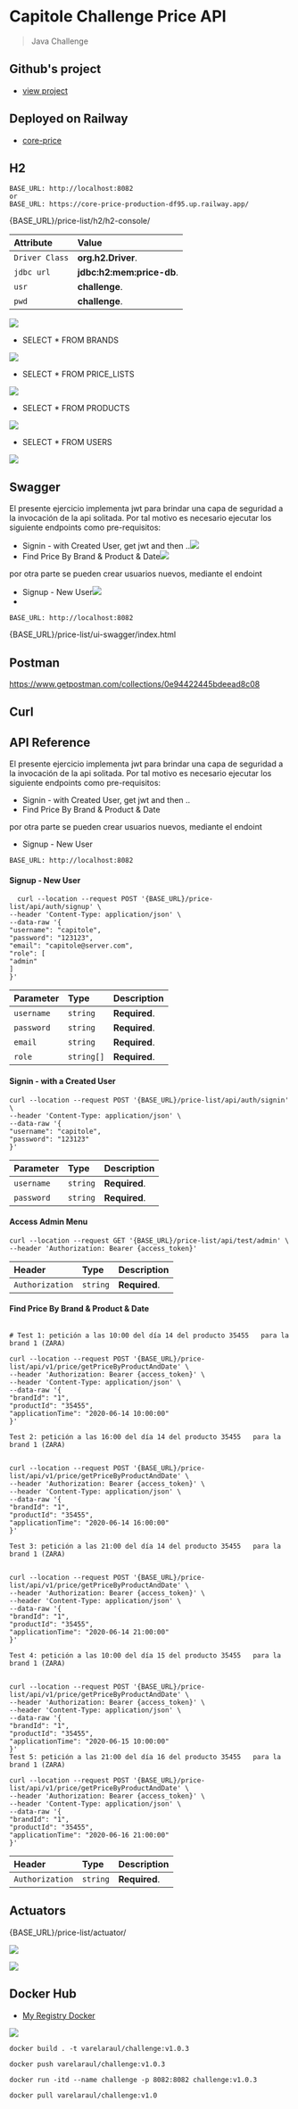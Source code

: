 # Capitole Challenge Price API

>Java Challenge


## Github's project

- [view project](https://github.com/users/raul-varela/projects/1)

## Deployed on Railway

- [core-price](https://core-price-production-df95.up.railway.app/price-list/swagger-ui/index.html)

## H2
```
BASE_URL: http://localhost:8082
or
BASE_URL: https://core-price-production-df95.up.railway.app/
```

{BASE_URL}/price-list/h2/h2-console/

| Attribute         | Value         |
|:-----------|:--------------|
| `Driver Class`   | **org.h2.Driver**. |
| `jdbc url`  | **jdbc:h2:mem:price-db**. |
| `usr`      | **challenge**. |
| `pwd`      | **challenge**. |


![](docs/pics/h2-console.png)

* SELECT * FROM BRANDS

![](docs/pics/select-all-brands.png)

* SELECT * FROM PRICE_LISTS

![](docs/pics/select-all-pricelist.png)

* SELECT * FROM PRODUCTS

![](docs/pics/select-all-products.png)

* SELECT * FROM USERS

![](docs/pics/select-all-users.png)

## Swagger

El presente ejercicio implementa jwt para brindar una capa de seguridad a la invocación de la api solitada.
Por tal motivo es necesario ejecutar los siguiente endpoints como pre-requisitos:

* Signin - with Created User, get jwt and then ..![](docs/pics/login.png)
* Find Price By Brand & Product & Date![](docs/pics/findPrice-ByProductBrandDate.png)

por otra parte se pueden crear usuarios nuevos, mediante el endoint
* Signup -  New User![](docs/pics/create-user.png)
*
```
BASE_URL: http://localhost:8082
```

{BASE_URL}/price-list/ui-swagger/index.html

## Postman

https://www.getpostman.com/collections/0e94422445bdeead8c08

## Curl

## API Reference

El presente ejercicio implementa jwt para brindar una capa de seguridad a la invocación de la api solitada.
Por tal motivo es necesario ejecutar los siguiente endpoints como pre-requisitos:

* Signin - with Created User, get jwt and then ..
* Find Price By Brand & Product & Date

por otra parte se pueden crear usuarios nuevos, mediante el endoint
* Signup -  New User

```
BASE_URL: http://localhost:8082
```

#### Signup -  New User

```http
  curl --location --request POST '{BASE_URL}/price-list/api/auth/signup' \
--header 'Content-Type: application/json' \
--data-raw '{
"username": "capitole",
"password": "123123",
"email": "capitole@server.com",
"role": [
"admin"
]
}'
```

| Parameter | Type       | Description                |
| :-------- |:-----------| :------------------------- |
| `username` | `string`   | **Required**.  |
| `password` | `string`   | **Required**.  |
| `email` | `string`   | **Required**.  |
| `role` | `string[]` | **Required**.  |



#### Signin - with a Created User

```http
curl --location --request POST '{BASE_URL}/price-list/api/auth/signin' \
--header 'Content-Type: application/json' \
--data-raw '{
"username": "capitole",
"password": "123123"
}'
```

| Parameter | Type       | Description                |
| :-------- |:-----------| :------------------------- |
| `username` | `string`   | **Required**.  |
| `password` | `string`   | **Required**.  |


#### Access Admin Menu

```http
curl --location --request GET '{BASE_URL}/price-list/api/test/admin' \
--header 'Authorization: Bearer {access_token}'
```

| Header     | Type       | Description                |
|:-----------|:-----------| :------------------------- |
| `Authorization` | `string`   | **Required**.  |


#### Find Price By Brand & Product & Date

```http

# Test 1: petición a las 10:00 del día 14 del producto 35455   para la brand 1 (ZARA)

curl --location --request POST '{BASE_URL}/price-list/api/v1/price/getPriceByProductAndDate' \
--header 'Authorization: Bearer {access_token}' \
--header 'Content-Type: application/json' \
--data-raw '{
"brandId": "1",
"productId": "35455",
"applicationTime": "2020-06-14 10:00:00"
}'

Test 2: petición a las 16:00 del día 14 del producto 35455   para la brand 1 (ZARA)


curl --location --request POST '{BASE_URL}/price-list/api/v1/price/getPriceByProductAndDate' \
--header 'Authorization: Bearer {access_token}' \
--header 'Content-Type: application/json' \
--data-raw '{
"brandId": "1",
"productId": "35455",
"applicationTime": "2020-06-14 16:00:00"
}'

Test 3: petición a las 21:00 del día 14 del producto 35455   para la brand 1 (ZARA)


curl --location --request POST '{BASE_URL}/price-list/api/v1/price/getPriceByProductAndDate' \
--header 'Authorization: Bearer {access_token}' \
--header 'Content-Type: application/json' \
--data-raw '{
"brandId": "1",
"productId": "35455",
"applicationTime": "2020-06-14 21:00:00"
}'

Test 4: petición a las 10:00 del día 15 del producto 35455   para la brand 1 (ZARA)


curl --location --request POST '{BASE_URL}/price-list/api/v1/price/getPriceByProductAndDate' \
--header 'Authorization: Bearer {access_token}' \
--header 'Content-Type: application/json' \
--data-raw '{
"brandId": "1",
"productId": "35455",
"applicationTime": "2020-06-15 10:00:00"
}'
Test 5: petición a las 21:00 del día 16 del producto 35455   para la brand 1 (ZARA)

curl --location --request POST '{BASE_URL}/price-list/api/v1/price/getPriceByProductAndDate' \
--header 'Authorization: Bearer {access_token}' \
--header 'Content-Type: application/json' \
--data-raw '{
"brandId": "1",
"productId": "35455",
"applicationTime": "2020-06-16 21:00:00"
}'
```
| Header     | Type       | Description                |
|:-----------|:-----------| :------------------------- |
| `Authorization` | `string`   | **Required**.  |

## Actuators

{BASE_URL}/price-list/actuator/

![](docs/pics/actuator-endpoint.png)

![](docs/pics/actuator-endpoint-1.png)

## Docker Hub

* [My Registry Docker](https://hub.docker.com/repository/docker/varelaraul/challenge) 


![](docs/pics/docker-hub.png)

```
docker build . -t varelaraul/challenge:v1.0.3

docker push varelaraul/challenge:v1.0.3

docker run -itd --name challenge -p 8082:8082 challenge:v1.0.3

docker pull varelaraul/challenge:v1.0
```
